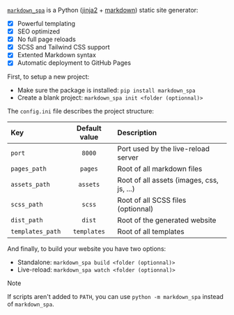 [order]:       # (1)
[priority]:    # (1)
[name]:        # (Quick Start)
[description]: # (A Python static site generator using Markdown, Jinja2, Pygments and libsass)

[`markdown_spa`](https://github.com/MrSpaar/markdown_spa) is a Python ([jinja2](https://pypi.org/project/Jinja2/) + [markdown](https://pypi.org/project/Markdown/)) static site generator:

- [x] Powerful templating
- [x] SEO optimized
- [x] No full page reloads
- [x] SCSS and Tailwind CSS support
- [x] Extented Markdown syntax
- [x] Automatic deployment to GitHub Pages

First, to setup a new project:

- Make sure the package is installed: `pip install markdown_spa`
- Create a blank project: `markdown_spa init <folder (optionnal)>`

The `config.ini` file describes the project structure:

| Key              | Default value | Description                               |
| :--------------- | :-----------: | :---------------------------------------- |
| `port`           | `8000`        | Port used by the live-reload server       |
| `pages_path`     | `pages`       | Root of all markdown files                |
| `assets_path`    | `assets`      | Root of all assets (images, css, js, ...) |
| `scss_path`      | `scss`        | Root of all SCSS files (optionnal)        |
| `dist_path`      | `dist`        | Root of the generated website             |
| `templates_path` | `templates`   | Root of all templates                     |

And finally, to build your website you have two options:

- Standalone: `markdown_spa build <folder (optionnal)>`
- Live-reload: `markdown_spa watch <folder (optionnal)>`

> [!NOTE]
> If scripts aren't added to `PATH`, you can use `python -m markdown_spa` instead of `markdown_spa`.
